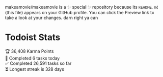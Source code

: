 makeamovie/makeamovie is a ✨ special ✨ repository because its `README.md` (this file) appears on your GitHub profile.
You can click the Preview link to take a look at your changes. darn right ya can

# Todoist Stats

<!-- TODO-IST:START -->
🏆  36,408 Karma Points           
🌸  Completed 6 tasks today           
✅  Completed 26,591 tasks so far           
⏳  Longest streak is 328 days
<!-- TODO-IST:END -->